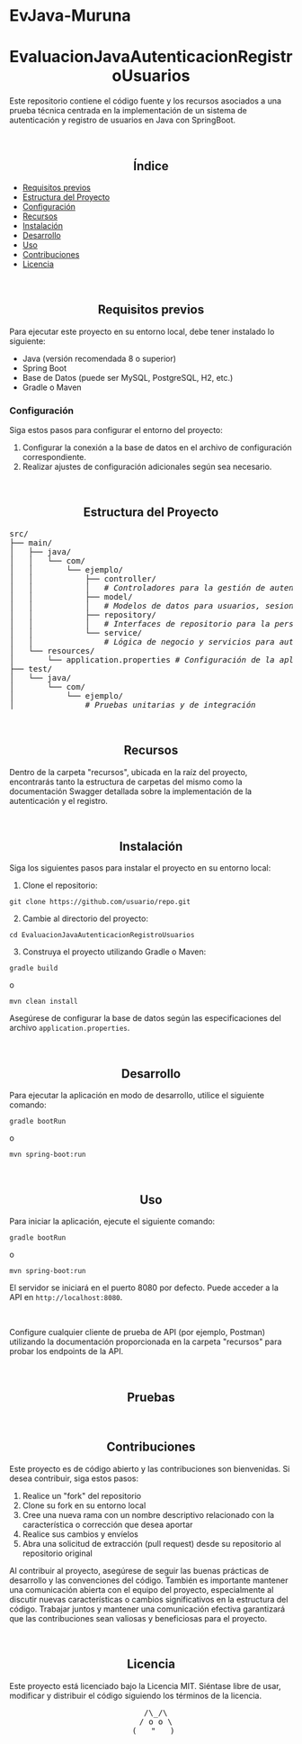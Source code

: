 # EvJava-Muruna
<h1 align="center">EvaluacionJavaAutenticacionRegistroUsuarios</h1>
<!-- descripcion  -->
<p>Este repositorio contiene el código fuente y los recursos asociados a una prueba técnica centrada en la implementación de un sistema de autenticación y registro de usuarios en Java con SpringBoot.</p>
<!--  -->
<br>
<!-- Indice -->
<h2 align="center">Índice</h2>
<ul>
    <li><a href="#requisitos-previos">Requisitos previos</a></li>
    <li><a href="#estructura-del-proyecto">Estructura del Proyecto</a></li>
    <li><a href="#configuracion">Configuración</a></li>
    <li><a href="#recursos">Recursos</a></li>
    <li><a href="#instalación">Instalación</a></li>
    <li><a href="#desarollo">Desarrollo</a></li>
    <li><a href="#uso">Uso</a></li>
    <li><a href="#contribuciones">Contribuciones</a></li>
    <li><a href="#licencia">Licencia</a></li>
</ul>
<!--  -->
<br>
<!-- Requisitos previos -->
<h2 id="requisitos-previos" align="center">Requisitos previos</h2>
<p>Para ejecutar este proyecto en su entorno local, debe tener instalado lo siguiente:</p>
<ul>
    <li>Java (versión recomendada 8 o superior)</li>
    <li>Spring Boot</li>
    <li>Base de Datos (puede ser MySQL, PostgreSQL, H2, etc.)</li>
    <li>Gradle o Maven</li>
</ul>
<h3 id="configuracion">Configuración</h3>
<p>Siga estos pasos para configurar el entorno del proyecto:</p>
<ol>
    <li>Configurar la conexión a la base de datos en el archivo de configuración correspondiente.</li>
    <li>Realizar ajustes de configuración adicionales según sea necesario.</li>
</ol>
<!--                   -->
<br>
<!-- Estructura del Proyecto -->
<h2 id="estructura-del-proyecto" align="center">Estructura del Proyecto</h2>
<pre>
src/
├── main/
│   ├── java/
│   │   └── com/
│   │       └── ejemplo/
│   │           ├── controller/
│   │           │   <i># Controladores para la gestión de autenticación y registro</i>
│   │           ├── model/
│   │           │   <i># Modelos de datos para usuarios, sesiones, etc.</i>
│   │           ├── repository/
│   │           │   <i># Interfaces de repositorio para la persistencia de datos</i>
│   │           └── service/
│   │               <i># Lógica de negocio y servicios para autenticación y registro</i>
│   └── resources/
│       └── application.properties <i># Configuración de la aplicación, incluyendo la configuración de la base de datos</i>
├── test/
│   └── java/
│       └── com/
│           └── ejemplo/
│               <i># Pruebas unitarias y de integración</i>
</pre>
<!--                   -->
<br>
<!-- Recursos -->
<h2 id="recursos" align="center">Recursos</h2>
<p>Dentro de la carpeta "recursos", ubicada en la raíz del proyecto, encontrarás tanto la estructura de carpetas del mismo como la documentación Swagger detallada sobre la implementación de la autenticación y el registro.</p>
<!--  -->
<br>
<!-- Instalación -->
<h2 id="instalación" align="center">Instalación</h2>
<p>Siga los siguientes pasos para instalar el proyecto en su entorno local:</p>
<ol>
    <li>Clone el repositorio:</li>
</ol>
<pre><code>git clone https://github.com/usuario/repo.git</code></pre>
<ol start="2">
    <li>Cambie al directorio del proyecto:</li>
</ol>
<pre><code>cd EvaluacionJavaAutenticacionRegistroUsuarios</code></pre>
<ol start="3">
    <li>Construya el proyecto utilizando Gradle o Maven:</li>
</ol>
<pre><code>gradle build</code></pre>
<p>o</p>
<pre><code>mvn clean install</code></pre>
<p>Asegúrese de configurar la base de datos según las especificaciones del archivo <code>application.properties</code>.</p>
<!--  -->
<br>
<!-- Desarrollo -->
<h2 id="desarollo" align="center">Desarrollo</h2>
<p>Para ejecutar la aplicación en modo de desarrollo, utilice el siguiente comando:</p>
<pre><code>gradle bootRun</code></pre>
<p>o</p>
<pre><code>mvn spring-boot:run</code></pre>
<!--  -->
<br>
<!-- Uso -->
<h2 id="uso" align="center">Uso</h2>
<p>Para iniciar la aplicación, ejecute el siguiente comando:</p>
<pre><code>gradle bootRun</code></pre>
<p>o</p>
<pre><code>mvn spring-boot:run</code></pre>
<p>El servidor se iniciará en el puerto 8080 por defecto. Puede acceder a la API en <code>http://localhost:8080</code>.</p>
<br>
<p>Configure cualquier cliente de prueba de API (por ejemplo, Postman) utilizando la documentación proporcionada en la carpeta "recursos" para probar los endpoints de la API.</p>
<!--  -->
<br>
<!-- Pruebas -->
<h2 id="pruebas" align="center">Pruebas</h2>
<!--  -->
<br>
<!-- Contribuciones -->
<h2 id="contribuciones" align="center">Contribuciones</h2>
<p>Este proyecto es de código abierto y las contribuciones son bienvenidas. Si desea contribuir, siga estos pasos:</p>
<ol>
    <li>Realice un "fork" del repositorio</li>
    <li>Clone su fork en su entorno local</li>
    <li>Cree una nueva rama con un nombre descriptivo relacionado con la característica o corrección que desea aportar</li>
    <li>Realice sus cambios y envíelos</li>
    <li>Abra una solicitud de extracción (pull request) desde su repositorio al repositorio original</li>
</ol>
<p>Al contribuir al proyecto, asegúrese de seguir las buenas prácticas de desarrollo y las convenciones del código. También es importante mantener una comunicación abierta con el equipo del proyecto, especialmente al discutir nuevas características o cambios significativos en la estructura del código. Trabajar juntos y mantener una comunicación efectiva garantizará que las contribuciones sean valiosas y beneficiosas para el proyecto.</p>
<!--  -->
<br>
<!-- Licencia -->
<h2 id="licencia" align="center">Licencia</h2>
<p>Este proyecto está licenciado bajo la Licencia MIT. Siéntase libre de usar, modificar y distribuir el código siguiendo los términos de la licencia.</p>
<pre align="center">
    /\_/\  
   / o o \ 
  (   "   ) 
</pre>
